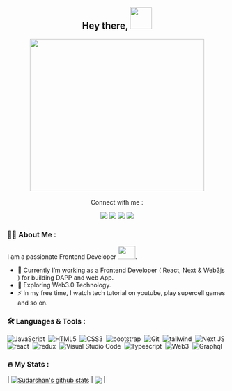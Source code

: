 <!--
<P align='center'><img src="https://user-images.githubusercontent.com/91446640/188295455-4d036d10-d0b6-442e-872e-5977e48ebd71.gif" height="180" width='150'/></p>
https://gist.githubusercontent.com/patevs/b007a0e98fb216438d4cbf559fac4166/raw/88f20c9d749d756be63f22b09f3c4ac570bc5101/programming.gif
-->
<h2 align='center'>Hey there, <img src="https://raw.githubusercontent.com/nixin72/nixin72/master/wave.gif" height="50px" width='50px'/></h1>
<div align='center'>
<img src="https://camo.githubusercontent.com/7de37139d0b4c1ce40865e799b446c0e963a3dd8fb68d239707237c40604fa3d/68747470733a2f2f63646e2e6472696262626c652e636f6d2f75736572732f3733303730332f73637265656e73686f74732f363538313234332f6176656e746f2e676966" height="350" width='400' data-canonical-src="https://media.giphy.com/media/dWesBcTLavkZuG35MI/giphy.gif" style="max-width: 100%; display: inline-block;" data-target="animated-image.originalImage">
</div>
&nbsp;
</dd>
<div align = "center">
Connect with me :

[<img src="https://img.shields.io/badge/LinkedIn-0077B5?style=for-the-badge&logo=linkedin&logoColor=white" />](https://www.linkedin.com/in/sudarshan-timilsina-39b05723b/)
[<img src="https://img.shields.io/badge/fiverr-1DBF73?style=for-the-badge&logo=fiverr&logoColor=white" />](https://www.fiverr.com/developersudpro?up_rollout=true)
[<img src="https://img.shields.io/badge/UpWork-6FDA44?style=for-the-badge&logo=Upwork&logoColor=white" />](https://www.upwork.com/freelancers/~01b3c99e6cfb33c063)
[<img src="https://img.shields.io/badge/Instagram-E4405F?style=for-the-badge&logo=instagram&logoColor=white" />](https://www.instagram.com/su__darshan99/)
</div>

### 👨‍💻 About Me :
I am a passionate Frontend Developer <img src="https://raw.githubusercontent.com/TheDudeThatCode/TheDudeThatCode/master/Assets/Developer.gif" height="30px" width='40px'/>.
- 🔭 Currently I’m working as a Frontend Developer ( React, Next & Web3js ) for building DAPP and web App.
- 🌱 Exploring Web3.0 Technology.
- ⚡ In my free time, I watch tech tutorial on youtube, play supercell games and so on.

### 🛠️ Languages & Tools :

![JavaScript](https://img.shields.io/badge/JavaScript-F7DF1E?style=for-the-badge&logo=javascript&logoColor=black)&nbsp;
![HTML5](	https://img.shields.io/badge/HTML5-E34F26?style=for-the-badge&logo=html5&logoColor=white)&nbsp;
![CSS3](	https://img.shields.io/badge/CSS3-1572B6?style=for-the-badge&logo=css3&logoColor=white)&nbsp;
![bootstrap](https://img.shields.io/badge/Bootstrap-563D7C?style=for-the-badge&logo=bootstrap&logoColor=white)&nbsp;
![Git](https://img.shields.io/badge/GIT-E44C30?style=for-the-badge&logo=git&logoColor=white)&nbsp;
![tailwind](https://img.shields.io/badge/Tailwind_CSS-38B2AC?style=for-the-badge&logo=tailwind-css&logoColor=white)&nbsp;
![Next JS](https://img.shields.io/badge/Next-black?style=for-the-badge&logo=next.js&logoColor=white)
![react](https://img.shields.io/badge/React-20232A?style=for-the-badge&logo=react&logoColor=61DAFB)&nbsp;
![redux](https://img.shields.io/badge/Redux-593D88?style=for-the-badge&logo=redux&logoColor=white)&nbsp;
![Visual Studio Code](https://img.shields.io/badge/Visual%20Studio%20Code-0078d7.svg?style=for-the-badge&logo=visual-studio-code&logoColor=white)&nbsp;
![Typescript](https://img.shields.io/badge/TypeScript-blue?style=for-the-badge&logo=typescript&logoColor=black)&nbsp;
![Web3](https://img.shields.io/badge/Web3-2ecc71?style=for-the-badge&logo=web3)&nbsp;
![Graphql](https://img.shields.io/badge/Graphql-B42E8A?style=for-the-badge&logo=graphql)&nbsp;



### 🔥 My Stats :
| <a href="https://github.com/99sudarshan/github-readme-stats"><img align="center" src="https://github-readme-stats.vercel.app/api?username=99sudarshan&show_icons=true&theme=buefy&hide_border=true" alt="Sudarshan's github stats" /></a> | <a href="https://github.com/99sudarshan/github-readme-stats"><img align="center" src="https://github-readme-stats.vercel.app/api/top-langs/?username=99sudarshan&layout=compact&theme=buefy&hide_border=true" /></a> |


<!-- 
----
[<img src="https://github-profile-trophy.vercel.app/?username=99sudarshan&row=2&column=3" />](https://github.com/ryo-ma/github-profile-trophy)
[<img src="https://github-readme-stats.vercel.app/api?username=99sudarshan&theme=algolia&count_private=true&include_all_commits=true&show_icons=true" />](https://github.com/99sudarshan/github-readme-stats)
[![GitHub Streak](https://github-readme-streak-stats.herokuapp.com/?user=99sudarshan&theme=dark)](https://github.com/DenverCoder1/github-readme-streak-stats)
[![Sudarshan's Top Langs](https://github-readme-stats.vercel.app/api/top-langs/?username=themlphdstudent&theme=algolia&hide=Jupyter&layout=compact&show_icons=true)](https://github.com/99sudarshan/github-readme-stats)
 -->

<!--
**themlphdstudent/themlphdstudent** is a ✨ _special_ ✨ repository because its `README.md` (this file) appears on your GitHub profile.

Here are some ideas to get you started:

- 🔭 I’m currently working on ...
- 🌱 I’m currently learning ...
- 👯 I’m looking to collaborate on ...
- 🤔 I’m looking for help with ...
- 💬 Ask me about ...
- 📫 How to reach me: ...
- 😄 Pronouns: ...
- ⚡ Fun fact: ...
-->

